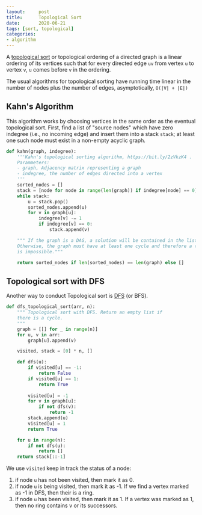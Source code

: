 ```yaml
---
layout:     post
title:      Topological Sort
date:       2020-06-21
tags: [sort, topological]
categories: 
- algorithm
---
```

A [topological sort](https://bit.ly/2zVkzK4) or topological ordering of a directed graph is a linear ordering of its vertices such that for every directed edge `uv` from vertex `u` to vertex `v`, `u` comes before `v` in the ordering.

The usual algorithms for topological sorting have running time linear in the number of nodes plus the number of edges, asymptotically, `O(|V| + |E|)`

## Kahn's Algorithm
This algorithm works by choosing vertices in the same order as the eventual topological sort. First, find a list of "source nodes" which have zero indegree (i.e., no incoming edge) and insert them into a stack `stack`; at least one such node must exist in a non-empty acyclic graph.

```python
def kahn(graph, indegree):
    '''Kahn's topological sorting algorithm, https://bit.ly/2zVkzK4 .
    Parammeters:
    - graph, Adjacency matrix representing a graph
    - indegree, the number of edges directed into a vertex
    '''
    sorted_nodes = []
    stack = [node for node in range(len(graph)) if indegree[node] == 0]
    while stack:
        u = stack.pop()
        sorted_nodes.append(u)
        for v in graph[u]:
            indegree[v] -= 1
            if indegree[v] == 0:
                stack.append(v)

    """ If the graph is a DAG, a solution will be contained in the list sorted_nodes.
    Otherwise, the graph must have at least one cycle and therefore a topological sort 
    is impossible."""

    return sorted_nodes if len(sorted_nodes) == len(graph) else []
```


## Topological sort with DFS 
Another way to conduct Topological sort is [DFS](https://raw.githubusercontent.com/gaoangliu/figures/master/codes/dfs_topological_sort.py) (or BFS). 

```python
def dfs_topological_sort(arr, n):
    """ Topological sort with DFS. Return an empty list if 
    there is a cycle. 
    """
    graph = [[] for _ in range(n)]
    for u, v in arr:
        graph[u].append(v)

    visited, stack = [0] * n, []

    def dfs(u):
        if visited[u] == -1:
            return False
        if visited[u] == 1:
            return True
            
        visited[u] = -1
        for v in graph[u]:
            if not dfs(v):
                return -1
        stack.append(u)
        visited[u] = 1
        return True

    for u in range(n):
        if not dfs(u):
            return []
    return stack[::-1]
```
We use `visited` keep in track the status of a node:
1. if node `u` has not been visited, then mark it as 0.
2. if node `u` is being visited, then mark it as -1. If we find a vertex marked as -1 in DFS, then their is a ring.
3. if node `u` has been visited, then mark it as 1. If a vertex was marked as 1, then no ring contains v or its successors.